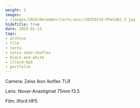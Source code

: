 ```yaml
---
weight: 1
images:
- /images/2024/December/tartu-misc/20250110-Photo02_3.jpg
hideTitle: true
date: 2025-01-12
tags:
- archive
- film
- tartu
- zeiss-ikon-ikoflex
- black-and-white
- ilford-hp5
- portfolio
---
```


Camera: Zeiss Ikon Ikoflex TLR

Lens: Novar-Anastigmat 75mm f3.5

Film: Ilford HP5
